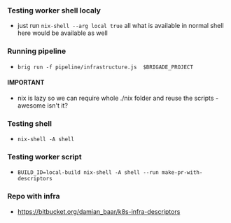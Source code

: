 ### Testing worker shell localy
* just run `nix-shell --arg local true` all what is available in normal shell here would be available as well

### Running pipeline
* `brig run -f pipeline/infrastructure.js  $BRIGADE_PROJECT`

#### IMPORTANT 
* nix is lazy so we can require whole ./nix folder and reuse the scripts - awesome isn't it?

### Testing shell
* `nix-shell -A shell`

### Testing worker script
* `BUILD_ID=local-build nix-shell -A shell --run make-pr-with-descriptors`

### Repo with infra
* https://bitbucket.org/damian_baar/k8s-infra-descriptors